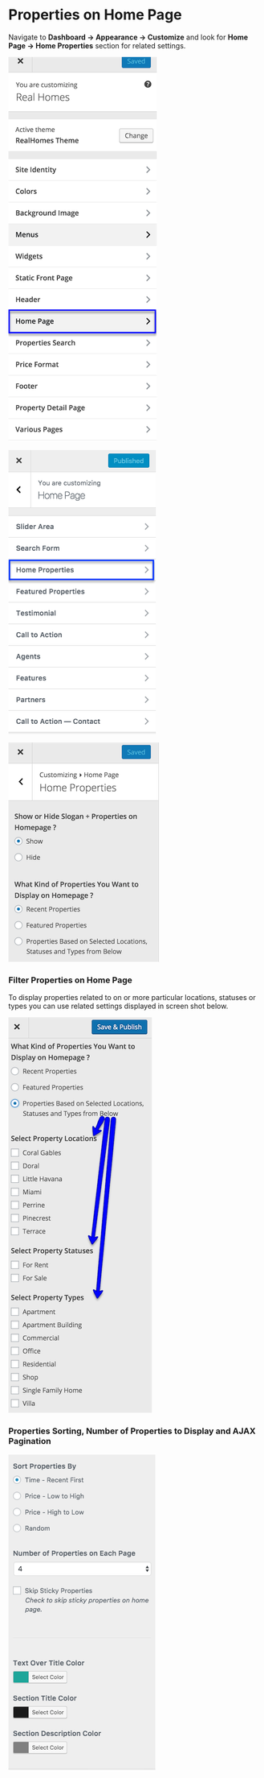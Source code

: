 # Properties on Home Page

Navigate to **Dashboard → Appearance → Customize** and look for **Home Page → Home Properties** section for related settings.

![Properties On Home Page](images/home-setup/customize-homepage.png)

![Home Page Properties](images/home-setup/home-properties-modern.png)

![Home Properties Section](images/home-setup/home-properties-section.png)

### Filter Properties on Home Page

To display properties related to on or more particular locations, statuses or types you can use related settings displayed in screen shot below.

![Slogan Section](images/home-setup/home-properties-filter.png)

### Properties Sorting, Number of Properties to Display and AJAX Pagination

![Slogan Section](images/home-setup/home-properties-sort-modern.png)
